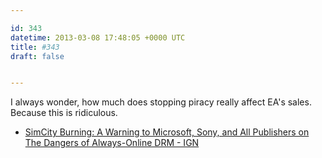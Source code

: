 ```yaml
---

id: 343
datetime: 2013-03-08 17:48:05 +0000 UTC
title: #343
draft: false


---
```


I always wonder, how much does stopping piracy really affect EA's sales. Because this is ridiculous. 

 
 * [SimCity Burning: A Warning to Microsoft, Sony, and All Publishers on The Dangers of Always-Online DRM - IGN](http://www.ign.com/articles/2013/03/08/simcity-burning-a-warning-to-microsoft-sony-and-all-publishers-on-the-dangers-of-always-online-drm)


